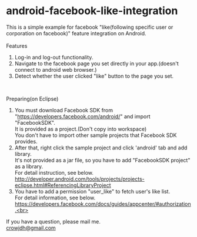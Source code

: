 android-facebook-like-integration
=================================

This is a simple example for facebook "like(following specific user or corporation on facebook)" feature integration on Android.<br>
<br>
Features<br>
  1. Log-in and log-out functionality.<br>
  2. Navigate to the facebook page you set directly in your app.(doesn't connect to android web browser.)<br>
  3. Detect whether the user clicked "like" button to the page you set.<br>
<br>

Preparing(on Eclipse)
  1. You must download Facebook SDK from "https://developers.facebook.com/android/" and import "FacebookSDK".<br>
    It is provided as a project.(Don't copy into workspace)<br>
    You don't have to import other sample projects that Facebook SDK provides.<br>
  2. After that, right click the sample project and click 'android' tab and add library.<br>
    It's not provided as a jar file, so you have to add "FacebookSDK project" as a library.<br>
    For detail instruction, see below.<br>
    http://developer.android.com/tools/projects/projects-eclipse.html#ReferencingLibraryProject<br>
  3. You have to add a permission "user_like" to fetch user's like list.<br>
    For detail information, see  below.<br>
    https://developers.facebook.com/docs/guides/appcenter/#authorization.<br>


If you have a question, please mail me.<br>
crowjdh@gmail.com
